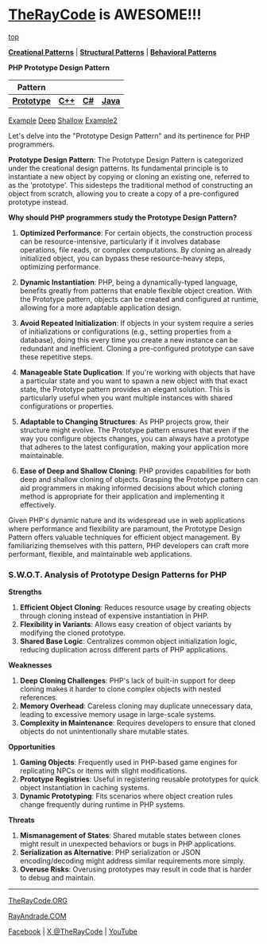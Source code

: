 # [TheRayCode](../../../README.md) is AWESOME!!!

[top](../README.md)

**[Creational Patterns](../README.md)** | **[Structural Patterns](../../Structural/README.md)** | **[Behavioral Patterns](../../Behavioral/README.md)**

**PHP Prototype Design Pattern**

|Pattern|   |   |   |
|---|---|---|---|
|  [**Prototype**](README.md) | [**C++**](../../../CPP/Creational/Prototype/README.md) | [**C#**](../../../Csharp/Creational/Prototype/README.md) | [**Java**](../../../Java/Creational/Prototype/README.md) |

[Example](Example/README.md) [Deep](Deep/README.md) [Shallow](Shallow/README.md) [Example2](Example2/README.md) 

Let's delve into the "Prototype Design Pattern" and its pertinence for PHP programmers.

**Prototype Design Pattern**:
The Prototype Design Pattern is categorized under the creational design patterns. Its fundamental principle is to instantiate a new object by copying or cloning an existing one, referred to as the 'prototype'. This sidesteps the traditional method of constructing an object from scratch, allowing you to create a copy of a pre-configured prototype instead.

**Why should PHP programmers study the Prototype Design Pattern?**

1. **Optimized Performance**: For certain objects, the construction process can be resource-intensive, particularly if it involves database operations, file reads, or complex computations. By cloning an already initialized object, you can bypass these resource-heavy steps, optimizing performance.

2. **Dynamic Instantiation**: PHP, being a dynamically-typed language, benefits greatly from patterns that enable flexible object creation. With the Prototype pattern, objects can be created and configured at runtime, allowing for a more adaptable application design.

3. **Avoid Repeated Initialization**: If objects in your system require a series of initializations or configurations (e.g., setting properties from a database), doing this every time you create a new instance can be redundant and inefficient. Cloning a pre-configured prototype can save these repetitive steps.

4. **Manageable State Duplication**: If you're working with objects that have a particular state and you want to spawn a new object with that exact state, the Prototype pattern provides an elegant solution. This is particularly useful when you want multiple instances with shared configurations or properties.

5. **Adaptable to Changing Structures**: As PHP projects grow, their structure might evolve. The Prototype pattern ensures that even if the way you configure objects changes, you can always have a prototype that adheres to the latest configuration, making your application more maintainable.

6. **Ease of Deep and Shallow Cloning**: PHP provides capabilities for both deep and shallow cloning of objects. Grasping the Prototype pattern can aid programmers in making informed decisions about which cloning method is appropriate for their application and implementing it effectively.

Given PHP's dynamic nature and its widespread use in web applications where performance and flexibility are paramount, the Prototype Design Pattern offers valuable techniques for efficient object management. By familiarizing themselves with this pattern, PHP developers can craft more performant, flexible, and maintainable web applications.

### **S.W.O.T. Analysis of Prototype Design Patterns for PHP**

**Strengths**  
1. **Efficient Object Cloning**: Reduces resource usage by creating objects through cloning instead of expensive instantiation in PHP.  
2. **Flexibility in Variants**: Allows easy creation of object variants by modifying the cloned prototype.  
3. **Shared Base Logic**: Centralizes common object initialization logic, reducing duplication across different parts of PHP applications.

**Weaknesses**  
1. **Deep Cloning Challenges**: PHP's lack of built-in support for deep cloning makes it harder to clone complex objects with nested references.  
2. **Memory Overhead**: Careless cloning may duplicate unnecessary data, leading to excessive memory usage in large-scale systems.  
3. **Complexity in Maintenance**: Requires developers to ensure that cloned objects do not unintentionally share mutable states.

**Opportunities**  
1. **Gaming Objects**: Frequently used in PHP-based game engines for replicating NPCs or items with slight modifications.  
2. **Prototype Registries**: Useful in registering reusable prototypes for quick object instantiation in caching systems.  
3. **Dynamic Prototyping**: Fits scenarios where object creation rules change frequently during runtime in PHP systems.

**Threats**  
1. **Mismanagement of States**: Shared mutable states between clones might result in unexpected behaviors or bugs in PHP applications.  
2. **Serialization as Alternative**: PHP serialization or JSON encoding/decoding might address similar requirements more simply.  
3. **Overuse Risks**: Overusing prototypes may result in code that is harder to debug and maintain.

---


[TheRayCode.ORG](https://www.TheRayCode.org)  

[RayAndrade.COM](https://www.RayAndrade.com)

[Facebook](https://www.facebook.com/TheRayCode/) | [X @TheRayCode](https://www.x.com/TheRayCode/) | [YouTube](https://www.youtube.com/TheRayCode/)
